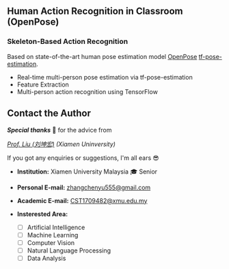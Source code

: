 
## Human Action Recognition in Classroom (OpenPose)
### Skeleton-Based Action Recognition
Based on state-of-the-art human pose estimation model [OpenPose](https://github.com/CMU-Perceptual-Computing-Lab/openpose) [tf-pose-estimation](https://github.com/ildoonet/tf-pose-estimation).
* Real-time multi-person pose estimation via tf-pose-estimation
* Feature Extraction
* Multi-person action recognition using TensorFlow


## Contact the Author  

***Special thanks*** :pray: for the advice from  

*[Prof. Liu (刘坤宏)](https://cdmc.xmu.edu.cn/info/1010/1055.htm) (Xiamen Uninversity)*  


If you got any enquiries or suggestions, I'm all ears :sunglasses:  

- **Institution:**  Xiamen University Malaysia  :mortar_board: Senior  
- **Personal E-mail:** zhangchenyu555@gmail.com   
- **Academic E-mail:** CST1709482@xmu.edu.my  
- **Insterested Area:**

  - [ ] Artificial Intelligence  
  - [ ] Machine Learning  
  - [ ] Computer Vision  
  - [ ] Natural Language Processing  
  - [ ] Data Analysis
